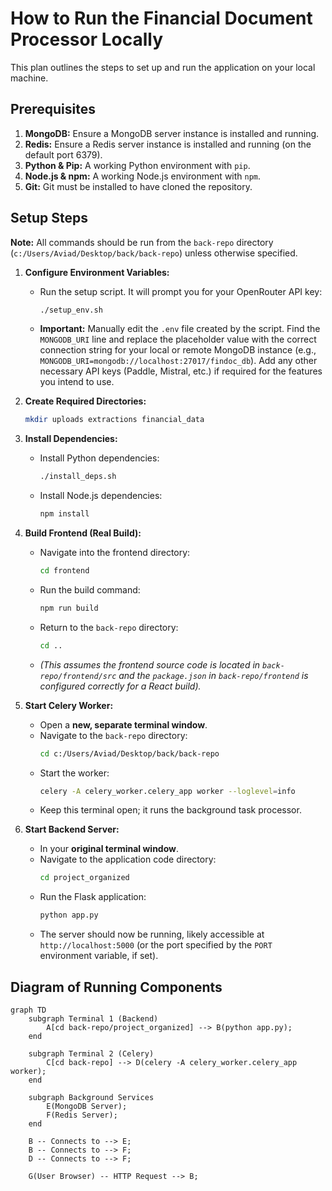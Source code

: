 # How to Run the Financial Document Processor Locally

This plan outlines the steps to set up and run the application on your local machine.

## Prerequisites

1.  **MongoDB:** Ensure a MongoDB server instance is installed and running.
2.  **Redis:** Ensure a Redis server instance is installed and running (on the default port 6379).
3.  **Python & Pip:** A working Python environment with `pip`.
4.  **Node.js & npm:** A working Node.js environment with `npm`.
5.  **Git:** Git must be installed to have cloned the repository.

## Setup Steps

**Note:** All commands should be run from the `back-repo` directory (`c:/Users/Aviad/Desktop/back/back-repo`) unless otherwise specified.

1.  **Configure Environment Variables:**
    *   Run the setup script. It will prompt you for your OpenRouter API key:
        ```bash
        ./setup_env.sh
        ```
    *   **Important:** Manually edit the `.env` file created by the script. Find the `MONGODB_URI` line and replace the placeholder value with the correct connection string for your local or remote MongoDB instance (e.g., `MONGODB_URI=mongodb://localhost:27017/findoc_db`). Add any other necessary API keys (Paddle, Mistral, etc.) if required for the features you intend to use.

2.  **Create Required Directories:**
    ```bash
    mkdir uploads extractions financial_data
    ```

3.  **Install Dependencies:**
    *   Install Python dependencies:
        ```bash
        ./install_deps.sh
        ```
    *   Install Node.js dependencies:
        ```bash
        npm install
        ```

4.  **Build Frontend (Real Build):**
    *   Navigate into the frontend directory:
        ```bash
        cd frontend
        ```
    *   Run the build command:
        ```bash
        npm run build
        ```
    *   Return to the `back-repo` directory:
        ```bash
        cd ..
        ```
    *   *(This assumes the frontend source code is located in `back-repo/frontend/src` and the `package.json` in `back-repo/frontend` is configured correctly for a React build).*

5.  **Start Celery Worker:**
    *   Open a **new, separate terminal window**.
    *   Navigate to the `back-repo` directory:
        ```bash
        cd c:/Users/Aviad/Desktop/back/back-repo
        ```
    *   Start the worker:
        ```bash
        celery -A celery_worker.celery_app worker --loglevel=info
        ```
    *   Keep this terminal open; it runs the background task processor.

6.  **Start Backend Server:**
    *   In your **original terminal window**.
    *   Navigate to the application code directory:
        ```bash
        cd project_organized
        ```
    *   Run the Flask application:
        ```bash
        python app.py
        ```
    *   The server should now be running, likely accessible at `http://localhost:5000` (or the port specified by the `PORT` environment variable, if set).

## Diagram of Running Components

```mermaid
graph TD
    subgraph Terminal 1 (Backend)
        A[cd back-repo/project_organized] --> B(python app.py);
    end

    subgraph Terminal 2 (Celery)
        C[cd back-repo] --> D(celery -A celery_worker.celery_app worker);
    end

    subgraph Background Services
        E(MongoDB Server);
        F(Redis Server);
    end

    B -- Connects to --> E;
    B -- Connects to --> F;
    D -- Connects to --> F;

    G(User Browser) -- HTTP Request --> B;